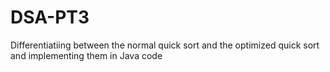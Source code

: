 # DSA-PT3

Differentiatiing between the normal quick sort and the optimized quick sort and implementing them in Java code
